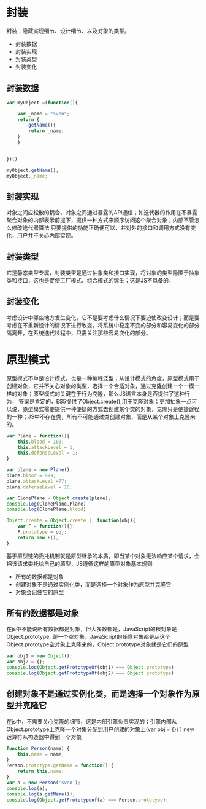 # 封装
封装：隐藏实现细节、设计细节、以及对象的类型。

* 封装数据
* 封装实现
* 封装类型
* 封装变化

## 封装数据

```js 
var myObject =(function(){

    var _name = "sven";
    return {
        getName(){
        return _name;
    }
    }
    

})()

myObject.getName(); 
myObject._name; 

``` 

## 封装实现

对象之间应松散的耦合，对象之间通过暴露的API通信；如迭代器的作用在不暴露聚合对象的内部表示前提下，提供一种方式来顺序访问这个聚合对象；内部不管怎么修改迭代器算法
只要提供的功能正确便可以，并对外的接口和调用方式没有变化，用户并不关心内部实现。

## 封装类型

它是静态类型专属，封装类型是通过抽象类和接口实现，将对象的类型隐匿于抽象类和接口，这也是促使工厂模式、组合模式的诞生；这是JS不具备的。

## 封装变化

考虑设计中哪些地方发生变化，它不是要考虑什么情况下要迫使改变设计；而是要考虑在不重新设计的情况下进行改变。将系统中稳定不变的部分和容易变化的部分隔离开，在系统迭代过程中，只需关注那些容易变化的部分。

# 原型模式
原型模式不单是设计模式，也是一种编程泛型；从设计模式的角度，原型模式用于创建对象，它并不关心对象的类型，选择一个合适对象，通过克隆创建一个一模一样的对象；原型模式的关键在于行为克隆，那么JS语言本身是否提供了这种行为，
答案是肯定的，ES5提供了Object.create(),用于克隆对象；更加抽象一点可以说，原型模式需要提供一种便捷的方式去创建某个类的对象，克隆只是便捷途径的一种；JS中不存在类，所有不可能通过类创建对象，而是从某个对象上克隆来的。
```js
var Plane = function(){
    this.blood = 100;
    this.attackLevel = 1;
    this.defenseLevel = 1;
}

var plane = new Plane();
plane.blood = 999;
plane.attackLevel =77;
plane.defenseLevel = 10;

var ClonePlane = Object.create(plane);
console.log(ClonePlane,Plane)
console.log(ClonePlane.blood)

Object.create = Object.create || function(obj){
    var F = function(){};
    F.prototype = obj;
    return new F();
}

```

基于原型链的委托机制就是原型继承的本质，即当某个对象无法响应某个请求，会把该请求委托给自己的原型，JS遵循这样的原型对象基本规则

* 所有的数据都是对象
* 创建对象不是通过实例化类，而是选择一个对象作为原型并克隆它
* 对象会记住它的原型

## 所有的数据都是对象

在js中不能说所有数据都是对象，但大多数都是，JavaScript的根对象是Object.prototype, 即一个空对象，JavaScript的任意对象都是从这个Object.prototype空对象上克隆来的，Object.prototype对象就是它们的原型

``` js
var obj1 = new Object();
var obj2 = {};
console.log(Object.getPrototypeOf(obj1) === Object.prototype)
console.log(Object.getPrototypeOf(obj2) === Object.prototype)
```

## 创建对象不是通过实例化类，而是选择一个对象作为原型并克隆它

在js中，不需要关心克隆的细节，这是内部引擎负责实现的；引擎内部从Object.prototype上克隆一个对象分配到用户创建的对象上(var obj = {})；new 运算符从构造器中得到一个对象

``` js
function Person(name) {
    this.name = name;
}
Person.prototype.getName = function() {
    return this.name;
}
var a = new Person('sven');
console.log(a);
console.log(a.getName());
console.log(Object.getPrototypeof(a) === Person.prototype);
```


